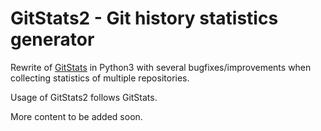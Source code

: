 # GitStats2 - Git history statistics generator

Rewrite of [GitStats](http://gitstats.sourceforge.net) in Python3 with several bugfixes/improvements
when collecting statistics of multiple repositories.

Usage of GitStats2 follows GitStats.

More content to be added soon.
